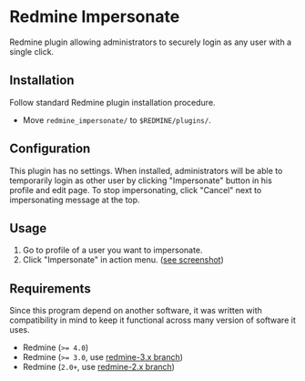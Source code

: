 Redmine Impersonate
===================

Redmine plugin allowing administrators to securely login as any user with
a single click.


Installation
------------

Follow standard Redmine plugin installation procedure.

  * Move `redmine_impersonate/` to `$REDMINE/plugins/`.


Configuration
-------------

This plugin has no settings. When installed, administrators will be able to
temporarily login as other user by clicking "Impersonate" button in his
profile and edit page. To stop impersonating, click "Cancel" next to
impersonating message at the top.

Usage
-----

1. Go to profile of a user you want to impersonate.
2. Click "Impersonate" in action menu. ([see screenshot](https://github.com/nounderline/redmine_impersonate/issues/23))


Requirements
------------

Since this program depend on another software, it was written with compatibility
in mind to keep it functional across many version of software it uses.

  * Redmine (`>= 4.0`)
  * Redmine (`>= 3.0`, use [redmine-3.x branch](https://github.com/rgtk/redmine_impersonate/tree/redmine-3.x))
  * Redmine (`2.0+`, use [redmine-2.x branch](https://github.com/rgtk/redmine_impersonate/tree/redmine-2.x))
